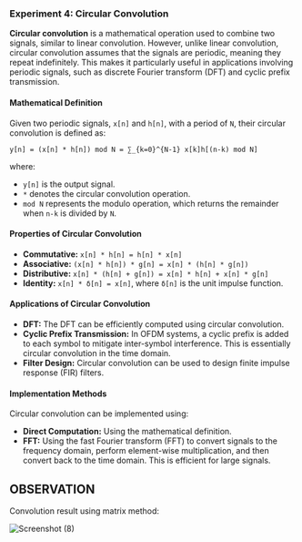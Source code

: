 ### Experiment 4: Circular Convolution

**Circular convolution** is a mathematical operation used to combine two signals, similar to linear convolution. However, unlike linear convolution, circular convolution assumes that the signals are periodic, meaning they repeat indefinitely. This makes it particularly useful in applications involving periodic signals, such as discrete Fourier transform (DFT) and cyclic prefix transmission.

#### Mathematical Definition

Given two periodic signals, `x[n]` and `h[n]`, with a period of `N`, their circular convolution is defined as:

```
y[n] = (x[n] * h[n]) mod N = ∑_{k=0}^{N-1} x[k]h[(n-k) mod N]
```

where:

* `y[n]` is the output signal.
* `*` denotes the circular convolution operation.
* `mod N` represents the modulo operation, which returns the remainder when `n-k` is divided by `N`.
 

#### Properties of Circular Convolution

* **Commutative:** `x[n] * h[n] = h[n] * x[n]`
* **Associative:** `(x[n] * h[n]) * g[n] = x[n] * (h[n] * g[n])`
* **Distributive:** `x[n] * (h[n] + g[n]) = x[n] * h[n] + x[n] * g[n]`
* **Identity:** `x[n] * δ[n] = x[n]`, where `δ[n]` is the unit impulse function.

#### Applications of Circular Convolution

* **DFT:** The DFT can be efficiently computed using circular convolution.
* **Cyclic Prefix Transmission:** In OFDM systems, a cyclic prefix is added to each symbol to mitigate inter-symbol interference. This is essentially circular convolution in the time domain.
* **Filter Design:** Circular convolution can be used to design finite impulse response (FIR) filters.

#### Implementation Methods

Circular convolution can be implemented using:

* **Direct Computation:** Using the mathematical definition.
* **FFT:** Using the fast Fourier transform (FFT) to convert signals to the frequency domain, perform element-wise multiplication, and then convert back to the time domain. This is efficient for large signals.

## OBSERVATION

Convolution result using matrix method:

![Screenshot (8)](https://github.com/user-attachments/assets/e1a2e49d-6ff6-4e92-8623-c5fa99306809)


